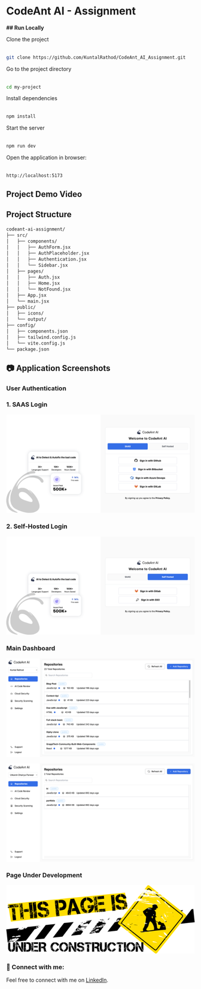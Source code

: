 # CodeAnt AI - Assignment

**## Run Locally**

Clone the project

```bash

git clone https://github.com/KuntalRathod/CodeAnt_AI_Assignment.git

```

Go to the project directory

```bash

cd my-project

```

Install dependencies

```bash

npm install

```

Start the server

```bash

npm run dev

```

Open the application in browser:

```bash

http://localhost:5173

```

## Project Demo Video



## Project Structure

```
codeant-ai-assignment/
├── src/
│   ├── components/
│   │   ├── AuthForm.jsx
│   │   ├── AuthPlaceholder.jsx
│   │   ├── Authentication.jsx
│   │   └── Sidebar.jsx
│   ├── pages/
│   │   ├── Auth.jsx
│   │   ├── Home.jsx
│   │   └── NotFound.jsx
│   ├── App.jsx
│   └── main.jsx
├── public/
│   ├── icons/
│   └── output/
├── config/
│   ├── components.json
│   ├── tailwind.config.js
│   └── vite.config.js
└── package.json
```

## 📷 Application Screenshots

### User Authentication

### 1. SAAS Login

![Login Interface](public/output/Login-SAAS.png)

### 2. Self-Hosted Login

![Login Interface](public/output/Login-SelfHosted.png)

### Main Dashboard

![Main Dashboard View](public/output/Repo-KuntalRathod.png)

![Main Dashboard View](public/output/Repo-UtkarshDhairyaPanwar.png)

### Page Under Development

![Theme Settings](public/output/PageUnderDevelopment.png)

### 🤝 Connect with me:

Feel free to connect with me on [LinkedIn](https://www.linkedin.com/in/kuntalrathod/).

